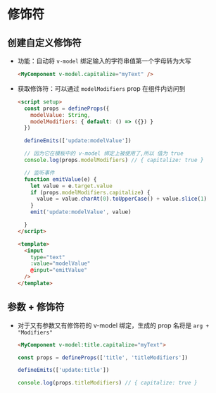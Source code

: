 # 修饰符

## 创建自定义修饰符

+ 功能：自动将 `v-model` 绑定输入的字符串值第一个字母转为大写

  ```html
  <MyComponent v-model.capitalize="myText" />
  ```

+ 获取修饰符：可以通过 `modelModifiers` prop 在组件内访问到

  ```html
  <script setup>
    const props = defineProps({
      modelValue: String,
      modelModifiers: { default: () => ({}) }
    })

    defineEmits(['update:modelValue'])

    // 因为它在模板中的 v-model 绑定上被使用了,所以 值为 true
    console.log(props.modelModifiers) // { capitalize: true }

    // 监听事件
    function emitValue(e) {
      let value = e.target.value
      if (props.modelModifiers.capitalize) {
        value = value.charAt(0).toUpperCase() + value.slice(1)
      }
      emit('update:modelValue', value)

    }
  </script>

  <template>
    <input
      type="text"
      :value="modelValue"
      @input="emitValue"
    />
  </template>
  ```

## 参数 + 修饰符

+ 对于又有参数又有修饰符的 v-model 绑定，生成的 prop 名将是 `arg + "Modifiers"`

  ```html
  <MyComponent v-model:title.capitalize="myText">
  ```

  ```js
  const props = defineProps(['title', 'titleModifiers'])

  defineEmits(['update:title'])

  console.log(props.titleModifiers) // { capitalize: true }
  ```
